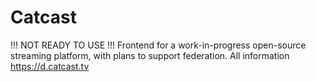# Catcast
!!! NOT READY TO USE !!!
Frontend for a work-in-progress open-source streaming platform, with plans to support federation.
All information https://d.catcast.tv
